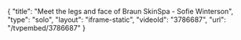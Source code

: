{
    "title": "Meet the legs and face of Braun SkinSpa - Sofie Winterson",
    "type": "solo",
    "layout": "iframe-static",
    "videoId": "3786687",
    "url": "\/tvpembed\/3786687"
}